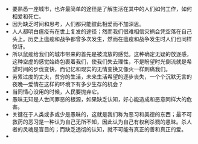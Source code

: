 - 要熟悉一座城市，也许最简单的途径是了解生活在其中的人们如何工作，如何相爱和死亡。
- 因为缺乏时间和思考，人们都只能彼此相爱而不加深思。
- 人人都明白瘟疫有在世上复发的途径；然而我们很难相信灾祸会凭空落在自己头上。历史上瘟疫和战争都曾多次发生，然而在瘟疫和战争发生时人们也同样惊讶。
- 所以鼠疫给我们的城市带来的首先是被流放的感觉。这种确定无疑的放逐感，这种空虚的感觉始终包裹着我们，使我们失去理性，不是盼望时光倒流就是希望时间的步伐变快，而记忆和现实的无情变换又像火一样刺痛我们。
- 劳累过度的丈夫，贫穷的生活，未来生活希望的逐步丧失，一个个沉默无言的夜晚—爱情在这样的环境下有多少生存的机会？
- 当同情心没用的时候，人民要抛弃它。
- 愚昧无知是人世间罪恶的根源，如果缺乏认知，好心能造成和恶意同样大的危害。
- 关键在于人类或多或少是愚昧的，这就是我们称为恶习和美德的东西；最不可救药的恶习是一种认为自己无所不知，因此认为自己有权利杀戮的愚昧。杀人者的灵魂是盲目的；而缺乏透彻的认知，就不可能有真正的善和真正的爱。
- 